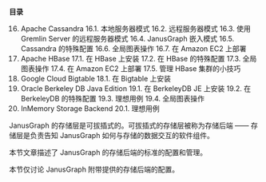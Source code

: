 **目录**

16. Apache Cassandra
16.1. 本地服务器模式
16.2. 远程服务器模式
16.3. 使用 Gremlin Server 的远程服务器模式
16.4. JanusGraph 嵌入模式
16.5. Cassandra 的特殊配置
16.6. 全局图表操作
16.7. 在 Amazon EC2 上部署
17. Apache HBase
17.1. 在 HBase 上安装
17.2. 在 HBase 的特殊配置
17.3. 全局图表操作
17.4. 在 Amazon EC2 上部署
17.5. 管理 HBase 集群的小技巧
18. Google Cloud Bigtable
18.1. 在 Bigtable 上安装
19. Oracle Berkeley DB Java Edition
19.1. 在 BerkeleyDB JE 上安装
19.2. 在 BerkeleyDB 的特殊配置
19.3. 理想用例
19.4. 全局图表操作
20. InMemory Storage Backend
20.1. 理想用例

JanusGraph 的存储层是可拔插式的。可拔插式的存储层被称为存储后端 —— 存储层是负责告知 JanusGraph 如何与存储的数据交互的软件组件。

本节文章描述了 JanusGraph 的存储后端的标准的配置和管理。

本节仅讨论 JanusGraph 附带提供的存储后端的配置。
